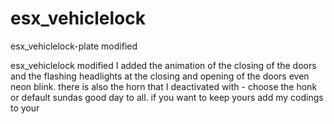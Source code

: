 # esx_vehiclelock
esx_vehiclelock-plate modified

esx_vehiclelock modified I added the animation of the closing of the doors and the flashing headlights at the closing and opening of the doors even neon blink. there is also the horn that I deactivated with - choose the honk or default sundas good day to all. if you want to keep yours add my codings to your


